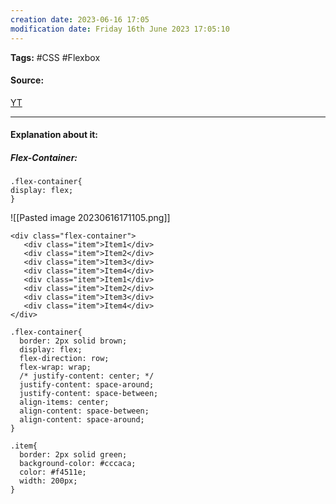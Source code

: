```yaml
---
creation date: 2023-06-16 17:05
modification date: Friday 16th June 2023 17:05:10
---
```


**Tags:** #CSS #Flexbox

#### Source:
[YT](https://www.youtube.com/watch?v=phWxA89Dy94)

--------------------------------------

#### Explanation about it:

##### Flex-Container:

```
.flex-container{
display: flex;
}
```

![[Pasted image 20230616171105.png]]


```
<div class="flex-container">
   <div class="item">Item1</div>
   <div class="item">Item2</div>
   <div class="item">Item3</div>
   <div class="item">Item4</div>
   <div class="item">Item1</div>
   <div class="item">Item2</div>
   <div class="item">Item3</div>
   <div class="item">Item4</div>
</div>
```

```
.flex-container{
  border: 2px solid brown;
  display: flex;
  flex-direction: row;
  flex-wrap: wrap;
  /* justify-content: center; */
  justify-content: space-around;
  justify-content: space-between;
  align-items: center;
  align-content: space-between;
  align-content: space-around;
}

.item{
  border: 2px solid green;
  background-color: #cccaca;
  color: #f4511e;
  width: 200px;
}
```

